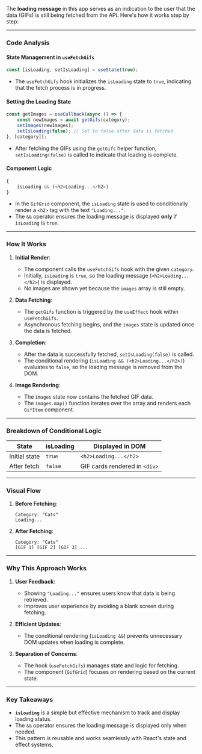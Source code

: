 The **loading message** in this app serves as an indication to the user that the data (GIFs) is still being fetched from the API. Here's how it works step by step:

---

### Code Analysis

#### **State Management in `useFetchGifs`**
```javascript
const [isLoading, setIsLoading] = useState(true);
```

- The `useFetchGifs` hook initializes the `isLoading` state to `true`, indicating that the fetch process is in progress.

#### **Setting the Loading State**
```javascript
const getImages = useCallback(async () => {
    const newImages = await getGifs(category);
    setImages(newImages);
    setIsLoading(false); // Set to false after data is fetched
}, [category]);
```

- After fetching the GIFs using the `getGifs` helper function, `setIsLoading(false)` is called to indicate that loading is complete.

#### **Component Logic**
```javascript
{
    isLoading && (<h2>Loading...</h2>)
}
```

- In the `GifGrid` component, the `isLoading` state is used to conditionally render a `<h2>` tag with the text `"Loading..."`.
- The `&&` operator ensures the loading message is displayed **only** if `isLoading` is `true`.

---

### How It Works

1. **Initial Render**:
   - The component calls the `useFetchGifs` hook with the given `category`.
   - Initially, `isLoading` is `true`, so the loading message (`<h2>Loading...</h2>`) is displayed.
   - No images are shown yet because the `images` array is still empty.

2. **Data Fetching**:
   - The `getGifs` function is triggered by the `useEffect` hook within `useFetchGifs`.
   - Asynchronous fetching begins, and the `images` state is updated once the data is fetched.

3. **Completion**:
   - After the data is successfully fetched, `setIsLoading(false)` is called.
   - The conditional rendering (`isLoading && (<h2>Loading...</h2>)`) evaluates to `false`, so the loading message is removed from the DOM.

4. **Image Rendering**:
   - The `images` state now contains the fetched GIF data.
   - The `images.map()` function iterates over the array and renders each `GifItem` component.

---

### Breakdown of Conditional Logic

| **State**      | **isLoading** | **Displayed in DOM**           |
|-----------------|---------------|---------------------------------|
| Initial state   | `true`        | `<h2>Loading...</h2>`           |
| After fetch     | `false`       | GIF cards rendered in `<div>`   |

---

### Visual Flow

1. **Before Fetching**:
   ```plaintext
   Category: "Cats"
   Loading...
   ```

2. **After Fetching**:
   ```plaintext
   Category: "Cats"
   [GIF 1] [GIF 2] [GIF 3] ...
   ```

---

### Why This Approach Works

1. **User Feedback**:
   - Showing `"Loading..."` ensures users know that data is being retrieved.
   - Improves user experience by avoiding a blank screen during fetching.

2. **Efficient Updates**:
   - The conditional rendering (`isLoading &&`) prevents unnecessary DOM updates when loading is complete.

3. **Separation of Concerns**:
   - The hook (`useFetchGifs`) manages state and logic for fetching.
   - The component (`GifGrid`) focuses on rendering based on the current state.

---

### Key Takeaways

- **`isLoading`** is a simple but effective mechanism to track and display loading status.
- The `&&` operator ensures the loading message is displayed only when needed.
- This pattern is reusable and works seamlessly with React's state and effect systems.